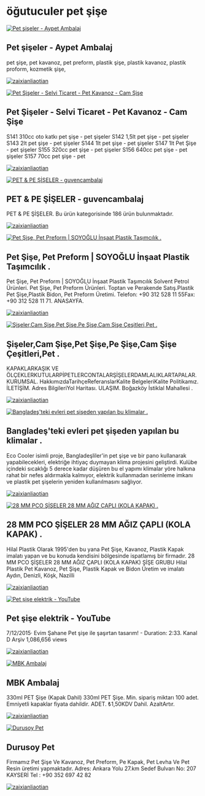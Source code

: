 # öğutuculer pet şişe
<a href="https://mnn.zoosnet.net/LR/Chatpre.aspx?id=MNN94995150&p=https://topgrinding.com/" target="_blank">![Pet şişeler - Aypet Ambalaj](https://github.com/technlg/images/blob/main/34.jpg)</a>
## Pet şişeler - Aypet Ambalaj
pet şişe, pet kavanoz, pet preform, plastik şişe, plastik kavanoz, plastik proform, kozmetik şişe,
<a href="https://mnn.zoosnet.net/LR/Chatpre.aspx?id=MNN94995150&p=https://topgrinding.com/" target="_blank"><img src="https://github.com/technlg/images/raw/main/chat11.jpg" alt="zaixianliaotian"/></a><a href="//whatsapp.shibangsoft.com/WhatsApp.php" ><img src="https://github.com/technlg/images/raw/main/chat11.png" alt=""></a>
<a href="https://mnn.zoosnet.net/LR/Chatpre.aspx?id=MNN94995150&p=https://topgrinding.com/" target="_blank">![Pet Şişeler - Selvi Ticaret - Pet Kavanoz - Cam Şişe](https://github.com/technlg/images/blob/main/58.jpg)</a>
## Pet Şişeler - Selvi Ticaret - Pet Kavanoz - Cam Şişe
S141 310cc oto katkı pet şişe - pet şişeler S142 1,5lt pet şişe - pet şişeler S143 2lt pet şişe - pet şişeler S144 1lt pet şişe - pet şişeler S147 1lt Pet Şişe - pet şişeler S155 320cc pet şişe - pet şişeler S156 640cc pet şişe - pet şişeler S157 70cc pet şişe - pet
<a href="https://mnn.zoosnet.net/LR/Chatpre.aspx?id=MNN94995150&p=https://topgrinding.com/" target="_blank"><img src="https://github.com/technlg/images/raw/main/chat11.jpg" alt="zaixianliaotian"/></a><a href="//whatsapp.shibangsoft.com/WhatsApp.php" ><img src="https://github.com/technlg/images/raw/main/chat11.png" alt=""></a>
<a href="https://mnn.zoosnet.net/LR/Chatpre.aspx?id=MNN94995150&p=https://topgrinding.com/" target="_blank">![PET & PE ŞİŞELER - guvencambalaj](https://github.com/technlg/images/blob/main/20.jpg)</a>
## PET & PE ŞİŞELER - guvencambalaj
PET & PE ŞİŞELER. Bu ürün kategorisinde 186 ürün bulunmaktadır.
<a href="https://mnn.zoosnet.net/LR/Chatpre.aspx?id=MNN94995150&p=https://topgrinding.com/" target="_blank"><img src="https://github.com/technlg/images/raw/main/chat11.jpg" alt="zaixianliaotian"/></a><a href="//whatsapp.shibangsoft.com/WhatsApp.php" ><img src="https://github.com/technlg/images/raw/main/chat11.png" alt=""></a>
<a href="https://mnn.zoosnet.net/LR/Chatpre.aspx?id=MNN94995150&p=https://topgrinding.com/" target="_blank">![Pet Şişe, Pet Preform | SOYOĞLU İnşaat Plastik Taşımcılık .](https://github.com/technlg/images/blob/main/57.jpg)</a>
## Pet Şişe, Pet Preform | SOYOĞLU İnşaat Plastik Taşımcılık .
Pet Şişe, Pet Preform | SOYOĞLU İnşaat Plastik Taşımcılık Solvent Petrol Ürünleri. Pet Şişe, Pet Preform Ürünleri. Toptan ve Perakende Satış.Plastik Pet Şişe,Plastik Bidon, Pet Preform Üretimi. Telefon: +90 312 528 11 55Fax: +90 312 528 11 71. ANASAYFA.
<a href="https://mnn.zoosnet.net/LR/Chatpre.aspx?id=MNN94995150&p=https://topgrinding.com/" target="_blank"><img src="https://github.com/technlg/images/raw/main/chat11.jpg" alt="zaixianliaotian"/></a><a href="//whatsapp.shibangsoft.com/WhatsApp.php" ><img src="https://github.com/technlg/images/raw/main/chat11.png" alt=""></a>
<a href="https://mnn.zoosnet.net/LR/Chatpre.aspx?id=MNN94995150&p=https://topgrinding.com/" target="_blank">![Şişeler,Cam Şişe,Pet Şişe,Pe Şişe,Cam Şişe Çeşitleri,Pet .](https://github.com/technlg/images/blob/main/22.jpg)</a>
## Şişeler,Cam Şişe,Pet Şişe,Pe Şişe,Cam Şişe Çeşitleri,Pet .
KAPAKLARKAŞIK VE ÖLÇEKLERKUTULARPİPETLERCONTALARŞİŞELERDAMLALIKLARTAPALAR. KURUMSAL. HakkımızdaTarihçeReferanslarKalite BelgeleriKalite Politikamız. İLETİŞİM. Adres BilgileriYol Haritası. ULAŞIM. Boğazköy İstiklal Mahallesi .
<a href="https://mnn.zoosnet.net/LR/Chatpre.aspx?id=MNN94995150&p=https://topgrinding.com/" target="_blank"><img src="https://github.com/technlg/images/raw/main/chat11.jpg" alt="zaixianliaotian"/></a><a href="//whatsapp.shibangsoft.com/WhatsApp.php" ><img src="https://github.com/technlg/images/raw/main/chat11.png" alt=""></a>
<a href="https://mnn.zoosnet.net/LR/Chatpre.aspx?id=MNN94995150&p=https://topgrinding.com/" target="_blank">![Bangladeş'teki evleri pet şişeden yapılan bu klimalar .](https://github.com/technlg/images/blob/main/64.jpg)</a>
## Bangladeş'teki evleri pet şişeden yapılan bu klimalar .
Eco Cooler isimli proje, Bangladeşliler'in pet şişe ve bir pano kullanarak yapabilecekleri, elektriğe ihtiyaç duymayan klima projesini geliştirdi. Kulübe içindeki sıcaklığı 5 derece kadar düşüren bu el yapımı klimalar yöre halkına rahat bir nefes aldırmakla kalmıyor, elektrik kullanmadan serinleme imkanı ve plastik pet şişelerin yeniden kullanılmasını sağlıyor.
<a href="https://mnn.zoosnet.net/LR/Chatpre.aspx?id=MNN94995150&p=https://topgrinding.com/" target="_blank"><img src="https://github.com/technlg/images/raw/main/chat11.jpg" alt="zaixianliaotian"/></a><a href="//whatsapp.shibangsoft.com/WhatsApp.php" ><img src="https://github.com/technlg/images/raw/main/chat11.png" alt=""></a>
<a href="https://mnn.zoosnet.net/LR/Chatpre.aspx?id=MNN94995150&p=https://topgrinding.com/" target="_blank">![28 MM PCO ŞİŞELER 28 MM AĞIZ ÇAPLI (KOLA KAPAK) .](https://github.com/technlg/images/blob/main/37.jpg)</a>
## 28 MM PCO ŞİŞELER 28 MM AĞIZ ÇAPLI (KOLA KAPAK) .
Hilal Plastik Olarak 1995'den bu yana Pet Şişe, Kavanoz, Plastik Kapak imalatı yapan ve bu konuda kendisini bölgesinde ispatlamış bir firmadır. 28 MM PCO ŞİŞELER 28 MM AĞIZ ÇAPLI (KOLA KAPAK) ŞİŞE GRUBU Hilal Plastik Pet Kavanoz, Pet Şişe, Plastik Kapak ve Bidon Üretim ve imalatı Aydın, Denizli, Köşk, Nazilli
<a href="https://mnn.zoosnet.net/LR/Chatpre.aspx?id=MNN94995150&p=https://topgrinding.com/" target="_blank"><img src="https://github.com/technlg/images/raw/main/chat11.jpg" alt="zaixianliaotian"/></a><a href="//whatsapp.shibangsoft.com/WhatsApp.php" ><img src="https://github.com/technlg/images/raw/main/chat11.png" alt=""></a>
<a href="https://mnn.zoosnet.net/LR/Chatpre.aspx?id=MNN94995150&p=https://topgrinding.com/" target="_blank">![Pet şişe elektrik - YouTube](https://github.com/technlg/images/blob/main/14.jpg)</a>
## Pet şişe elektrik - YouTube
7/12/2015· Evim Şahane Pet şişe ile şaşırtan tasarım! - Duration: 2:33. Kanal D Arşiv 1,086,656 views
<a href="https://mnn.zoosnet.net/LR/Chatpre.aspx?id=MNN94995150&p=https://topgrinding.com/" target="_blank"><img src="https://github.com/technlg/images/raw/main/chat11.jpg" alt="zaixianliaotian"/></a><a href="//whatsapp.shibangsoft.com/WhatsApp.php" ><img src="https://github.com/technlg/images/raw/main/chat11.png" alt=""></a>
<a href="https://mnn.zoosnet.net/LR/Chatpre.aspx?id=MNN94995150&p=https://topgrinding.com/" target="_blank">![MBK Ambalaj](https://github.com/technlg/images/blob/main/26.jpg)</a>
## MBK Ambalaj
330ml PET Şişe (Kapak Dahil) 330ml PET Şişe. Min. sipariş miktarı 100 adet. Emniyetli kapaklar fiyata dahildir. ADET. ₺1,50KDV Dahil. AzaltArtır.
<a href="https://mnn.zoosnet.net/LR/Chatpre.aspx?id=MNN94995150&p=https://topgrinding.com/" target="_blank"><img src="https://github.com/technlg/images/raw/main/chat11.jpg" alt="zaixianliaotian"/></a><a href="//whatsapp.shibangsoft.com/WhatsApp.php" ><img src="https://github.com/technlg/images/raw/main/chat11.png" alt=""></a>
<a href="https://mnn.zoosnet.net/LR/Chatpre.aspx?id=MNN94995150&p=https://topgrinding.com/" target="_blank">![Durusoy Pet](https://github.com/technlg/images/blob/main/12.jpg)</a>
## Durusoy Pet
Firmamız Pet Şişe Ve Kavanoz, Pet Preform, Pe Kapak, Pet Levha Ve Pet Resin üretimi yapmaktadır. Adres: Ankara Yolu 27.km Sedef Bulvarı No: 207 KAYSERİ Tel : +90 352 697 42 82
<a href="https://mnn.zoosnet.net/LR/Chatpre.aspx?id=MNN94995150&p=https://topgrinding.com/" target="_blank"><img src="https://github.com/technlg/images/raw/main/chat11.jpg" alt="zaixianliaotian"/></a><a href="//whatsapp.shibangsoft.com/WhatsApp.php" ><img src="https://github.com/technlg/images/raw/main/chat11.png" alt=""></a>
